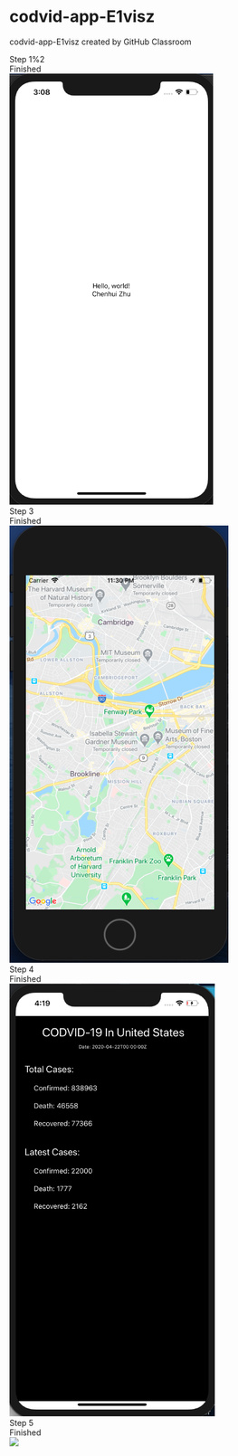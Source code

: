 # codvid-app-E1visz
codvid-app-E1visz created by GitHub Classroom

 
Step 1%2   
Finished   
 <img src="Step1&2/step1&2.png">   
Step 3   
Finished   
<img src="Step3/step3.png">   
Step 4   
Finished   
<img src="Step4/step4.png">   
Step 5   
Finished   
<img src="Step5/step5.png">   
